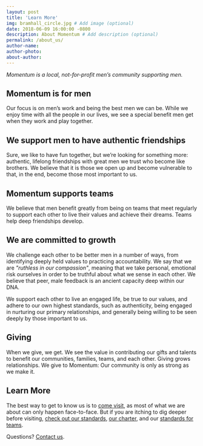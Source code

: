 ```yaml
---
layout: post
title: 'Learn More'
img: bramhall_circle.jpg # Add image (optional)
date: 2018-06-09 16:00:00 -0800 
description: About Momentum # Add description (optional)
permalink: /about_us/
author-name: 
author-photo: 
about-author: 
---
```

_Momentum is a local, not-for-profit men’s community supporting men._

## **Momentum is for men**
Our focus is on men’s work and being the best men we can be. While we enjoy time with all the people in our lives, we see a special benefit men get when they work and play together.

## **We support men to have authentic friendships**
Sure, we like to have fun together, but we’re looking for something more: authentic, lifelong friendships with great men we trust who become like brothers. We believe that it is those we open up and become vulnerable to that, in the end, become those most important to us.

## **Momentum supports teams**
We believe that men benefit greatly from being on teams that meet regularly to support each other to live their values and achieve their dreams. Teams help deep friendships develop.

## **We are committed to growth**
We challenge each other to be better men in a number of ways, from identifying deeply held values to practicing accountability. We say that we are _"ruthless in our compassion"_, meaning that we take personal, emotional risk ourselves in order to be truthful about what we sense in each other. We believe that peer, male feedback is an ancient capacity deep within our DNA. 

We support each other to live an engaged life, be true to our values, and adhere to our own highest standards, such as authenticity, being engaged in nurturing our primary relationships, and generally being willing to be seen deeply by those important to us. 

## **Giving**
When we give, we get. We see the value in contributing our gifts and talents to benefit our communities, families, teams, and each other. Giving grows relationships. We give to Momentum: Our community is only as strong as we make it.

## **Learn More**
The best way to get to know us is to [come visit](../monthly-meeting/), as most of what we are about can only happen face-to-face. But if you are itching to dig deeper before visiting, [check out our standards](../legacy/), [our charter](../charter/), and our [standards for teams](../team_standards/). 

Questions? [Contact us](../contact/).

